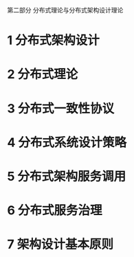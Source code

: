 第二部分 分布式理论与分布式架构设计理论

# 1 分布式架构设计

# 2 分布式理论

# 3 分布式一致性协议

# 4 分布式系统设计策略

# 5 分布式架构服务调用

# 6 分布式服务治理

# 7 架构设计基本原则

